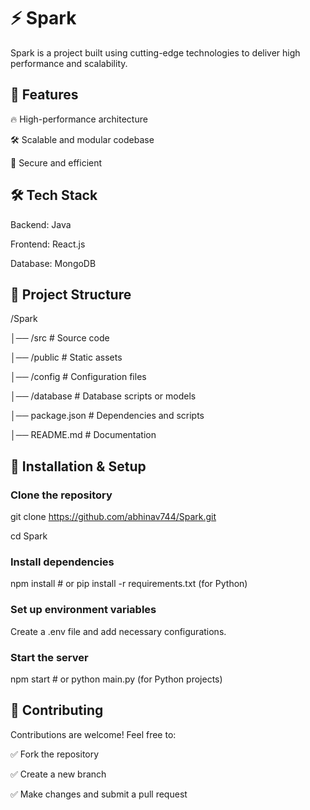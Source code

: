 # ⚡ Spark

Spark is a project built using cutting-edge technologies to deliver high performance and scalability.


## 🚀 Features

🔥 High-performance architecture

🛠 Scalable and modular codebase

🔐 Secure and efficient

## 🛠 Tech Stack

Backend: Java

Frontend: React.js

Database: MongoDB

## 📁 Project Structure


/Spark

│── /src               # Source code

│── /public            # Static assets

│── /config            # Configuration files

│── /database          # Database scripts or models

│── package.json       # Dependencies and scripts

│── README.md          # Documentation

## 🚀 Installation & Setup

### Clone the repository


git clone https://github.com/abhinav744/Spark.git

cd Spark

### Install dependencies


npm install  # or pip install -r requirements.txt (for Python)

### Set up environment variables



Create a .env file and add necessary configurations.



### Start the server


npm start  # or python main.py (for Python projects)

## 📌 Contributing

Contributions are welcome! Feel free to:

✅ Fork the repository


✅ Create a new branch

✅ Make changes and submit a pull request






